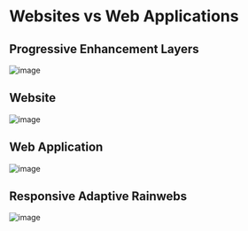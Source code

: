 # Websites vs Web Applications

## Progressive Enhancement Layers

![image](https://rawgithub.com/webpro/Websites-vs-Web-Applications/master/progressive-enhancement-01.svg)

## Website

![image](https://rawgithub.com/webpro/Websites-vs-Web-Applications/master/progressive-enhancement-04.svg)

## Web Application

![image](https://rawgithub.com/webpro/Websites-vs-Web-Applications/master/progressive-enhancement-03.svg)

## Responsive Adaptive Rainwebs

![image](https://rawgithub.com/webpro/Websites-vs-Web-Applications/master/progressive-enhancement-02.svg)
